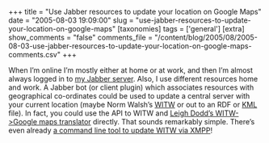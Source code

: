 +++
title = "Use Jabber resources to update your location on Google Maps"
date = "2005-08-03 19:09:00"
slug = "use-jabber-resources-to-update-your-location-on-google-maps"
[taxonomies]
tags = ['general']
[extra]
show_comments = "false"
comments_file = "/content/blog/2005/08/2005-08-03-use-jabber-resources-to-update-your-location-on-google-maps-comments.csv"
+++

When I’m online I’m mostly either at home or at work, and then I’m almost always logged in to [my Jabber server](http://www.jabbernet.org). Also, I use different resources home and work. A Jabber bot (or client plugin) which associates resources with geographical co-ordinates could be used to update a central server with your current location (maybe Norm Walsh’s [WITW](http://norman.walsh.name/2005/02/witw/is/pip) or out to an RDF or [KML](http://www.keyhole.com/kml/kml_doc.html) file). In fact, you could use the API to WITW and [Leigh Dodd’s WITW-&gt;Google maps translator](http://www.ldodds.com/projects/witw/) directly. That sounds remarkably simple. There’s even already [a command line tool to update WITW via XMPP](http://b4mad.net/datenbrei/archives/2005/04/15/witw-updater/)!
